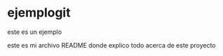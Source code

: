 # ejemplogit

este es un ejemplo

este es mi archivo README  donde explico todo acerca de este proyecto
